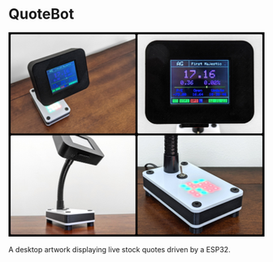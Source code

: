 # QuoteBot

<img src="https://github.com/reubenstr/QuoteBot/blob/main/images/quote-bot-collage.jpg" width="640">

A desktop artwork displaying live stock quotes driven by a ESP32.

